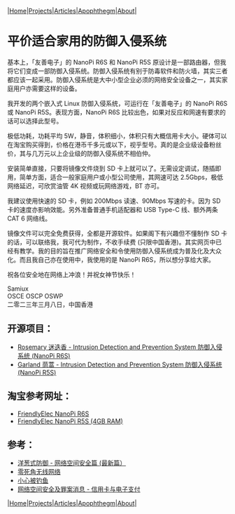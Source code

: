 |[Home](/README.md)|[Projects](/projects.md)|[Articles](/articles.md)|[Apophthegm](/apophthegm.md)|[About](/about.md)|

# 平价适合家用的防御入侵系统

基本上，「友善电子」的 NanoPi R6S 和 NanoPi R5S 原设计是一部路由器，但我将它们变成一部防御入侵系统。防御入侵系统有别于防毒软件和防火墙，其实三者都应该一起采用。防御入侵系统是大中小型企业必须的网络安全设备之一，其实家庭用户亦需要这样的设备。

我开发的两个嵌入式 Linux 防御入侵系统，可运行在「友善电子」的 NanoPi R6S 或 NanoPi R5S。表现方面，NanoPi R6S 比较出色，如果对反应和网速有要求的话可以选择此型号。

极低功耗，功耗平均 5W，静音，体积细小，体积只有大概信用卡大小。硬体可以在淘宝购买得到，价格在港币千多元或以下，视乎型号。真的是企业级设备粉丝价，其与几万元以上企业级的防御入侵系统不相伯仲。

安装简单直接，只要将镜像文件烧到 SD 卡上就可以了。无需设定调试，随插即用，简单方面，适合一般家庭用户或小型公司使用，其网速可达 2.5Gbps，极低网络延迟，可欣赏油管 4K 视频或玩网络游戏，BT 亦可。 

我建议使用快速的 SD 卡，例如 200Mbps 读速、90Mbps 写速的卡。因为 SD 卡的速度亦影响效能。另外准备普通手机适配器和 USB Type-C 线、额外两条 CAT 6 网络线。

镜像文件可以完全免费获得，全都是开源软件。如果阁下有兴趣但不懂制作 SD 卡的话，可以联络我，我可代为制作，不收手续费 (只限中国香港)。其实网页中已经有教学。我的目的旨在推广网络安全和令使用防御入侵系统成为普及化及大众化。而且我自己亦在使用中，我使用的是 NanoPi R6S，所以想分享给大家。

祝各位安全地在网络上冲浪！并祝女神节快乐！

Samiux  
OSCE  OSCP  OSWP   
二零二三年三月八日，中国香港    

## 开源项目：

- [Rosemary 迷迭香 - Intrusion Detection and Prevention System 防御入侵系统 (NanoPi R6S)](/rosemary.md)  
- [Garland 茼蒿 - Intrusion Detection and Prevention System 防御入侵系统 (NanoPi R5S)](/garland.md)  

## 淘宝参考网址：

- [FriendlyElec NanoPi R6S](https://m.tb.cn/h.UpplqOd?tk=T2SLdRuyGZJ)  
- [FriendlyElec NanoPi R5S (4GB RAM)](https://m.tb.cn/h.UKRJsCx?tk=zLgqdRuBm60)  

## 参考：

- [洋葱式防御 - 网络空间安全篇 (最新篇）](/onion-defense_3.md)  
- [零死角无线网络](/mesh.md)  
- [小心被钓鱼](/phishing.md)  
- [网络空间安全及罪案消息 - 信用卡与电子支付](/e-pay.md)  

|[Home](/README.md)|[Projects](/projects.md)|[Articles](/articles.md)|[Apophthegm](/apophthegm.md)|[About](/about.md)|


